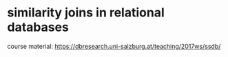 # similarity joins in relational databases

course material:
https://dbresearch.uni-salzburg.at/teaching/2017ws/ssdb/

